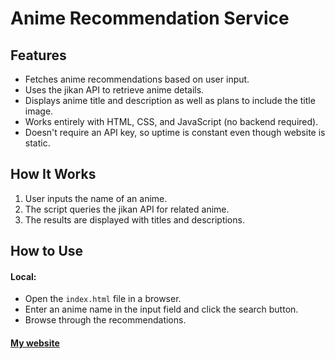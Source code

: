 # Anime Recommendation Service

## Features
- Fetches anime recommendations based on user input.
- Uses the jikan API to retrieve anime details.
- Displays anime title and description as well as plans to include the title image.
- Works entirely with HTML, CSS, and JavaScript (no backend required).
- Doesn't require an API key, so uptime is constant even though website is static.

## How It Works
1. User inputs the name of an anime.
2. The script queries the jikan API for related anime.
3. The results are displayed with titles and descriptions.

## How to Use
#### Local:
- Open the `index.html` file in a browser.
- Enter an anime name in the input field and click the search button.
- Browse through the recommendations.

#### [My website](https://mattwydra.github.io/LLM-integration/v1/anime/index.html)
